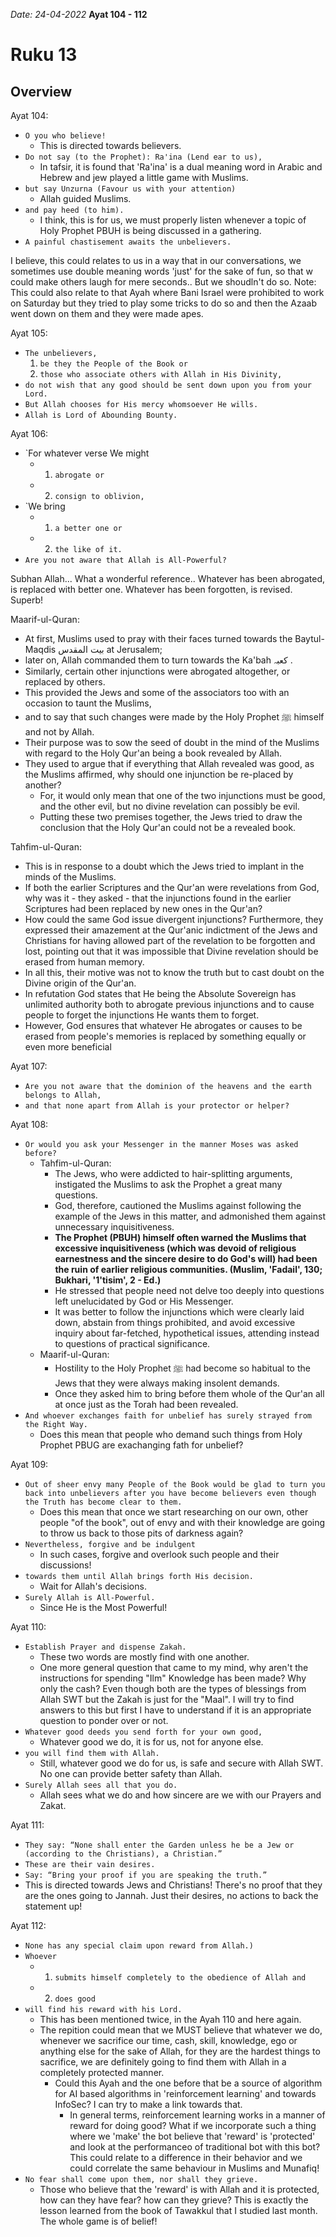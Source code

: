 
*Date: 24-04-2022*
**Ayat 104 - 112**
# Ruku 13

## Overview

Ayat 104:

- `O you who believe! `
  - This is directed towards believers.
- `Do not say (to the Prophet): Ra'ina (Lend ear to us), `
  - In tafsir, it is found that 'Ra'ina' is a dual meaning word in Arabic and Hebrew and jew played a little game with Muslims.
- `but say Unzurna (Favour us with your attention) `
  - Allah guided Muslims.
- `and pay heed (to him).`
  - I think, this is for us, we must properly listen whenever a topic of Holy Prophet PBUH is being discussed in a gathering.
- `A painful chastisement awaits the unbelievers.`

I believe, this could relates to us in a way that in our conversations, we sometimes use double meaning words 'just' for the sake of fun, so that w could make others laugh for mere seconds.. But we shoudln't do so.
Note: This could also relate to that Ayah where Bani Israel were prohibited to work on Saturday but they tried to play some tricks to do so and then the Azaab went down on them and they were made apes.

Ayat 105:

- `The unbelievers, `
   1. `be they the People of the Book or `
   2. `those who associate others with Allah in His Divinity, `
- `do not wish that any good should be sent down upon you from your Lord. `
- `But Allah chooses for His mercy whomsoever He wills. `
- `Allah is Lord of Abounding Bounty.`


Ayat 106:
- `For whatever verse We might 
  - 1. `abrogate or `
  - 2. `consign to oblivion,` 
- `We bring 
  - 1. `a better one or` 
  - 2. `the like of it.` 
- `Are you not aware that Allah is All-Powerful?`


Subhan Allah... What a wonderful reference..
Whatever has been abrogated, is replaced with better one.
Whatever has been forgotten, is revised.
Superb!

Maarif-ul-Quran:
- At first, Muslims used to pray with their faces turned towards the Baytul-Maqdis بیت المقدس at Jerusalem; 
- later on, Allah commanded them to turn towards the Ka'bah کعبہ . 
- Similarly, certain other injunctions were abrogated altogether, or replaced by others. 
- This provided the Jews and some of the associators too with an occasion to taunt the Muslims, 
- and to say that such changes were made by the Holy Prophet ﷺ himself and not by Allah. 
- Their purpose was to sow the seed of doubt in the mind of the Muslims with regard to the Holy Qur'an being a book revealed by Allah. 
- They used to argue that if everything that Allah revealed was good, as the Muslims affirmed, why should one injunction be re-placed by another? 
  - For, it would only mean that one of the two injunctions must be good, and the other evil, but no divine revelation can possibly be evil. 
  - Putting these two premises together, the Jews tried to draw the conclusion that the Holy Qur'an could not be a revealed book.

Tahfim-ul-Quran:
- This is in response to a doubt which the Jews tried to implant in the minds of the Muslims. 
- If both the earlier Scriptures and the Qur'an were revelations from God, why was it - they asked - that the injunctions found in the earlier Scriptures had been replaced by new ones in the Qur'an?
-  How could the same God issue divergent injunctions? Furthermore, they expressed their amazement at the Qur'anic indictment of the Jews and Christians for having allowed part of the revelation to be forgotten and lost, pointing out that it was impossible that Divine revelation should be erased from human memory. 
-  In all this, their motive was not to know the truth but to cast doubt on the Divine origin of the Qur'an. 
-  In refutation God states that He being the Absolute Sovereign has unlimited authority both to abrogate previous injunctions and to cause people to forget the injunctions He wants them to forget. 
-  However, God ensures that whatever He abrogates or causes to be erased from people's memories is replaced by something equally or even more beneficial


Ayat 107:
- `Are you not aware that the dominion of the heavens and the earth belongs to Allah, `
- `and that none apart from Allah is your protector or helper?`



Ayat 108:
- `Or would you ask your Messenger in the manner Moses was asked before? `
  - Tahfim-ul-Quran:
    - The Jews, who were addicted to hair-splitting arguments, instigated the Muslims to ask the Prophet a great many questions.
    - God, therefore, cautioned the Muslims against following the example of the Jews in this matter, and admonished them against unnecessary inquisitiveness. 
    - **The Prophet (PBUH) himself often warned the Muslims that excessive inquisitiveness (which was devoid of religious earnestness and the sincere desire to do God's will) had been the ruin of earlier religious communities. (Muslim, 'Fadail', 130; Bukhari, '1'tisim', 2 - Ed.)** 
    - He stressed that people need not delve too deeply into questions left unelucidated by God or His Messenger. 
    - It was better to follow the injunctions which were clearly laid down, abstain from things prohibited, and avoid excessive inquiry about far-fetched, hypothetical issues, attending instead to questions of practical significance.
  - Maarif-ul-Quran:
    - Hostility to the Holy Prophet ﷺ had become so habitual to the Jews that they were always making insolent demands. 
    - Once they asked him to bring before them whole of the Qur'an all at once just as the Torah had been revealed.
- `And whoever exchanges faith for unbelief has surely strayed from the Right Way.`
  - Does this mean that people who demand such things from Holy Prophet PBUG are exachanging fath for unbelief?


Ayat 109:
- `Out of sheer envy many People of the Book would be glad to turn you back into unbelievers after you have become believers even though the Truth has become clear to them. `
  - Does this mean that once we start researching on our own, other people "of the book", out of envy and with their knowledge are going to throw us back to those pits of darkness again?
- `Nevertheless, forgive and be indulgent`
  - In such cases, forgive and overlook such people and their discussions!
- `towards them until Allah brings forth His decision.`
  - Wait for Allah's decisions.
-  `Surely Allah is All-Powerful.`
   -  Since He is the Most Powerful!


Ayat 110:
- `Establish Prayer and dispense Zakah. `
  - These two words are mostly find with one another.
  - One more general question that came to my mind, why aren't the instructions for spending "Ilm" Knowledge has been made? Why only the cash? Even though both are the types of blessings from Allah SWT but the Zakah is just for the "Maal". I will try to find answers to this but first I have to understand if it is an appropriate question to ponder over or not.
- `Whatever good deeds you send forth for your own good, `
  - Whatever good we do, it is for us, not for anyone else.
- `you will find them with Allah. `
  - Still, whatever good we do for us, is safe and secure with Allah SWT. No one can provide better safety than Allah.
- `Surely Allah sees all that you do.`
  - Allah sees what we do and how sincere are we with our Prayers and Zakat.


Ayat 111:
- `They say: “None shall enter the Garden unless he be a Jew or (according to the Christians), a Christian.” `
- `These are their vain desires. `
- `Say: “Bring your proof if you are speaking the truth.”`
- This is directed towards Jews and Christians! There's no proof that they are the ones going to Jannah. Just their desires, no actions to back the statement up!


Ayat 112:
- `None has any special claim upon reward from Allah.) `
- `Whoever `
  - 1. `submits himself completely to the obedience of Allah and `
  - 2. `does good `
- `will find his reward with his Lord. `
  - This has been mentioned twice, in the Ayah 110 and here again.
  - The repition could mean that we MUST believe that whatever we do, whenever we sacrifice our time, cash, skill, knowledge, ego or anything else for the sake of Allah, for they are the hardest things to sacrifice, we are definitely going to find them with Allah in a completely protected manner.
    - Could this Ayah and the one before that be a source of algorithm for AI based algorithms in 'reinforcement learning' and towards InfoSec? I can try to make a link towards that.
      - In general terms, reinforcement learning works in a manner of reward for doing good? What if we incorporate such a thing where we 'make' the bot believe that 'reward' is 'protected' and look at the performanceo of traditional bot with this bot? This could relate to a difference in their behavior and we could correlate the same behaviour in Muslims and Munafiq!
- `No fear shall come upon them, nor shall they grieve.`
  - Those who believe that the 'reward' is with Allah and it is protected, how can they have fear? how can they grieve? This is exactly the lesson learned from the book of Tawakkul that I studied last month. The whole game is of belief!


